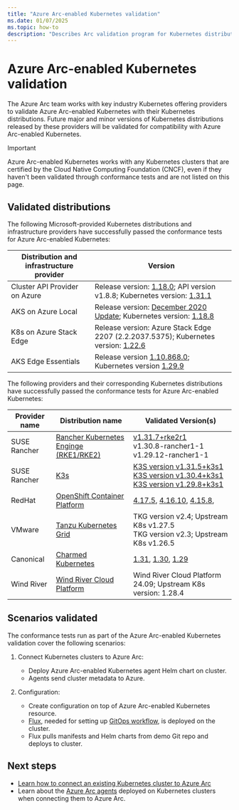 ```yaml
---
title: "Azure Arc-enabled Kubernetes validation"
ms.date: 01/07/2025
ms.topic: how-to
description: "Describes Arc validation program for Kubernetes distributions"
---
```


# Azure Arc-enabled Kubernetes validation

The Azure Arc team works with key industry Kubernetes offering providers to validate Azure Arc-enabled Kubernetes with their Kubernetes distributions. Future major and minor versions of Kubernetes distributions released by these providers will be validated for compatibility with Azure Arc-enabled Kubernetes.

> [!IMPORTANT]
> Azure Arc-enabled Kubernetes works with any Kubernetes clusters that are certified by the Cloud Native Computing Foundation (CNCF), even if they haven't been validated through conformance tests and are not listed on this page.

## Validated distributions

The following Microsoft-provided Kubernetes distributions and infrastructure providers have successfully passed the conformance tests for Azure Arc-enabled Kubernetes:

| Distribution and infrastructure provider | Version | 
| ---------------------------------------- | ------- |
| Cluster API Provider on Azure            | Release version: [1.18.0](https://github.com/kubernetes-sigs/cluster-api-provider-azure/releases/tag/v1.18.0); API version v1.8.8; Kubernetes version: [1.31.1](https://github.com/kubernetes/kubernetes/releases/tag/v1.31.1) |
| AKS on Azure Local                       | Release version: [December 2020 Update](https://github.com/Azure/aks-hci/releases/tag/AKS-HCI-2012); Kubernetes version: [1.18.8](https://github.com/kubernetes/kubernetes/releases/tag/v1.18.8) |
| K8s on Azure Stack Edge                  | Release version: Azure Stack Edge 2207 (2.2.2037.5375); Kubernetes version: [1.22.6](https://github.com/kubernetes/kubernetes/releases/tag/v1.22.6) |
| AKS Edge Essentials                      | Release version [1.10.868.0](https://github.com/Azure/AKS-Edge/releases); Kubernetes version [1.29.9](https://github.com/kubernetes/kubernetes/releases/tag/v1.29.9) |

The following providers and their corresponding Kubernetes distributions have successfully passed the conformance tests for Azure Arc-enabled Kubernetes:

| Provider name | Distribution name | Validated Version(s) 
| ------------ | ----------------- | -------------------- 
| SUSE Rancher | [Rancher Kubernetes Enginge (RKE1/RKE2)](https://www.rancher.com/index.php/products/rke) | [v1.31.7+rke2r1](https://github.com/rancher/rke2/releases)<br>v1.30.8-rancher1-1<br>v1.29.12-rancher1-1 |
| SUSE Rancher      | [K3s](https://rancher.com/products/k3s/) | [K3S version v1.31.5+k3s1](https://github.com/k3s-io/k3s/releases/tag/v1.31.5%2Bk3s1)<br>[K3S version v1.30.4+k3s1](https://github.com/k3s-io/k3s/releases/tag/v1.30.4%2Bk3s1)<br> [K3S version v1.29.8+k3s1](https://github.com/k3s-io/k3s/releases/tag/v1.29.8%2Bk3s1) |
| RedHat       | [OpenShift Container Platform](https://www.openshift.com/products/container-platform) | [4.17.5](https://docs.redhat.com/en/documentation/openshift_container_platform/4.17/html/release_notes/ocp-4-17-release-notes), [4.16.10](https://docs.redhat.com/en/documentation/openshift_container_platform/4.16/html/release_notes/ocp-4-16-release-notes),  [4.15.8](https://docs.redhat.com/en/documentation/openshift_container_platform/4.15/html/release_notes/ocp-4-15-release-notes#ocp-4-15-release-notes),  |
| VMware       | [Tanzu Kubernetes Grid](https://tanzu.vmware.com/kubernetes-grid) | TKG version v2.4; Upstream K8s v1.27.5<br>TKG version v2.3; Upstream K8s v1.26.5 |
| Canonical    | [Charmed Kubernetes](https://ubuntu.com/kubernetes)| [1.31](https://ubuntu.com/kubernetes/docs/1.31/components), [1.30](https://ubuntu.com/kubernetes/charmed-k8s/docs/1.30/components), [1.29](https://ubuntu.com/kubernetes/charmed-k8s/docs/1.29/components) |
| Wind River | [Wind River Cloud Platform](https://www.windriver.com/studio/operator/cloud-platform) |Wind River Cloud Platform 24.09; Upstream K8s version: 1.28.4|

## Scenarios validated

The conformance tests run as part of the Azure Arc-enabled Kubernetes validation cover the following scenarios:

1. Connect Kubernetes clusters to Azure Arc:
    * Deploy Azure Arc-enabled Kubernetes agent Helm chart on cluster.
    * Agents send cluster metadata to Azure.

2. Configuration:
    * Create configuration on top of Azure Arc-enabled Kubernetes resource.
    * [Flux](https://docs.fluxcd.io/), needed for setting up [GitOps workflow](tutorial-use-gitops-flux2.md), is deployed on the cluster.
    * Flux pulls manifests and Helm charts from demo Git repo and deploys to cluster.

## Next steps

* [Learn how to connect an existing Kubernetes cluster to Azure Arc](./quickstart-connect-cluster.md)
* Learn about the [Azure Arc agents](conceptual-agent-overview.md) deployed on Kubernetes clusters when connecting them to Azure Arc.





